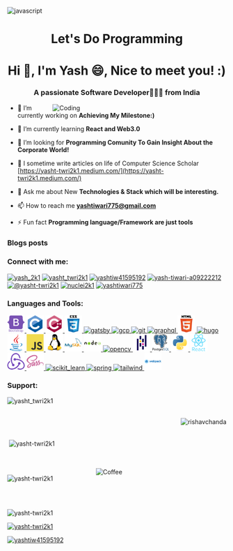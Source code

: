  ![javascript](https://user-images.githubusercontent.com/84243553/173208968-7ca6ff23-2fbc-4252-9054-6de49de7a343.jpg)

<h1 align="center">Let's Do Programming</h1>




 

<h1 align="center">Hi 👋, I'm Yash 😄, Nice to meet you! :)</h1>
<h3 align="center">A passionate Software Developer👨🏽‍💻 from India</h3>
<img align="right" alt="Coding" width="400" src="https://cdn.dribbble.com/users/1162077/screenshots/3848914/programmer.gif">

 

- 🔭 I’m currently working on **Achieving My Milestone:)**

- 🌱 I’m currently learning **React and Web3.0**

- 🤝 I’m looking for **Programming Comunity To Gain Insight About the Corporate World!**

- 📝 I sometime write articles on life of Computer Science Scholar [https://yasht-twri2k1.medium.com/](https://yasht-twri2k1.medium.com/)

- 💬 Ask me about New **Technologies & Stack which will be interesting.**

- 📫 How to reach me **yashtiwari775@gmail.com**

- ⚡ Fun fact **Programming language/Framework are just tools**

### Blogs posts
<!-- BLOG-POST-LIST:START -->
<!-- BLOG-POST-LIST:END -->

<h3 align="left">Connect with me:</h3>
<p align="left">
<a href="https://codepen.io/yash_2k1" target="blank"><img align="center" src="https://raw.githubusercontent.com/rahuldkjain/github-profile-readme-generator/master/src/images/icons/Social/codepen.svg" alt="yash_2k1" height="30" width="40" /></a>
<a href="https://dev.to/yasht_twri2k1" target="blank"><img align="center" src="https://raw.githubusercontent.com/rahuldkjain/github-profile-readme-generator/master/src/images/icons/Social/devto.svg" alt="yasht_twri2k1" height="30" width="40" /></a>
<a href="https://twitter.com/yashtiw41595192" target="blank"><img align="center" src="https://raw.githubusercontent.com/rahuldkjain/github-profile-readme-generator/master/src/images/icons/Social/twitter.svg" alt="yashtiw41595192" height="30" width="40" /></a>
<a href="https://linkedin.com/in/yash-tiwari-a09222212" target="blank"><img align="center" src="https://raw.githubusercontent.com/rahuldkjain/github-profile-readme-generator/master/src/images/icons/Social/linked-in-alt.svg" alt="yash-tiwari-a09222212" height="30" width="40" /></a>
<a href="https://medium.com/@yasht-twri2k1" target="blank"><img align="center" src="https://raw.githubusercontent.com/rahuldkjain/github-profile-readme-generator/master/src/images/icons/Social/medium.svg" alt="@yasht-twri2k1" height="30" width="40" /></a>
<a href="https://www.codechef.com/users/nuclei2k1" target="blank"><img align="center" src="https://cdn.jsdelivr.net/npm/simple-icons@3.1.0/icons/codechef.svg" alt="nuclei2k1" height="30" width="40" /></a>
<a href="https://www.hackerrank.com/yashtiwari775" target="blank"><img align="center" src="https://raw.githubusercontent.com/rahuldkjain/github-profile-readme-generator/master/src/images/icons/Social/hackerrank.svg" alt="yashtiwari775" height="30" width="40" /></a>
</p>

<h3 align="left">Languages and Tools:</h3>
<p align="left"> <a href="https://getbootstrap.com" target="_blank" rel="noreferrer"> <img src="https://raw.githubusercontent.com/devicons/devicon/master/icons/bootstrap/bootstrap-plain-wordmark.svg" alt="bootstrap" width="40" height="40"/> </a> <a href="https://www.cprogramming.com/" target="_blank" rel="noreferrer"> <img src="https://raw.githubusercontent.com/devicons/devicon/master/icons/c/c-original.svg" alt="c" width="40" height="40"/> </a> <a href="https://www.w3schools.com/cpp/" target="_blank" rel="noreferrer"> <img src="https://raw.githubusercontent.com/devicons/devicon/master/icons/cplusplus/cplusplus-original.svg" alt="cplusplus" width="40" height="40"/> </a> <a href="https://www.w3schools.com/css/" target="_blank" rel="noreferrer"> <img src="https://raw.githubusercontent.com/devicons/devicon/master/icons/css3/css3-original-wordmark.svg" alt="css3" width="40" height="40"/> </a> <a href="https://www.gatsbyjs.com/" target="_blank" rel="noreferrer"> <img src="https://www.vectorlogo.zone/logos/gatsbyjs/gatsbyjs-icon.svg" alt="gatsby" width="40" height="40"/> </a> <a href="https://cloud.google.com" target="_blank" rel="noreferrer"> <img src="https://www.vectorlogo.zone/logos/google_cloud/google_cloud-icon.svg" alt="gcp" width="40" height="40"/> </a> <a href="https://git-scm.com/" target="_blank" rel="noreferrer"> <img src="https://www.vectorlogo.zone/logos/git-scm/git-scm-icon.svg" alt="git" width="40" height="40"/> </a> <a href="https://graphql.org" target="_blank" rel="noreferrer"> <img src="https://www.vectorlogo.zone/logos/graphql/graphql-icon.svg" alt="graphql" width="40" height="40"/> </a> <a href="https://www.w3.org/html/" target="_blank" rel="noreferrer"> <img src="https://raw.githubusercontent.com/devicons/devicon/master/icons/html5/html5-original-wordmark.svg" alt="html5" width="40" height="40"/> </a> <a href="https://gohugo.io/" target="_blank" rel="noreferrer"> <img src="https://api.iconify.design/logos-hugo.svg" alt="hugo" width="40" height="40"/> </a> <a href="https://www.java.com" target="_blank" rel="noreferrer"> <img src="https://raw.githubusercontent.com/devicons/devicon/master/icons/java/java-original.svg" alt="java" width="40" height="40"/> </a> <a href="https://developer.mozilla.org/en-US/docs/Web/JavaScript" target="_blank" rel="noreferrer"> <img src="https://raw.githubusercontent.com/devicons/devicon/master/icons/javascript/javascript-original.svg" alt="javascript" width="40" height="40"/> </a> <a href="https://www.linux.org/" target="_blank" rel="noreferrer"> <img src="https://raw.githubusercontent.com/devicons/devicon/master/icons/linux/linux-original.svg" alt="linux" width="40" height="40"/> </a> <a href="https://www.mysql.com/" target="_blank" rel="noreferrer"> <img src="https://raw.githubusercontent.com/devicons/devicon/master/icons/mysql/mysql-original-wordmark.svg" alt="mysql" width="40" height="40"/> </a> <a href="https://nodejs.org" target="_blank" rel="noreferrer"> <img src="https://raw.githubusercontent.com/devicons/devicon/master/icons/nodejs/nodejs-original-wordmark.svg" alt="nodejs" width="40" height="40"/> </a> <a href="https://opencv.org/" target="_blank" rel="noreferrer"> <img src="https://www.vectorlogo.zone/logos/opencv/opencv-icon.svg" alt="opencv" width="40" height="40"/> </a> <a href="https://pandas.pydata.org/" target="_blank" rel="noreferrer"> <img src="https://raw.githubusercontent.com/devicons/devicon/2ae2a900d2f041da66e950e4d48052658d850630/icons/pandas/pandas-original.svg" alt="pandas" width="40" height="40"/> </a> <a href="https://www.postgresql.org" target="_blank" rel="noreferrer"> <img src="https://raw.githubusercontent.com/devicons/devicon/master/icons/postgresql/postgresql-original-wordmark.svg" alt="postgresql" width="40" height="40"/> </a> <a href="https://www.python.org" target="_blank" rel="noreferrer"> <img src="https://raw.githubusercontent.com/devicons/devicon/master/icons/python/python-original.svg" alt="python" width="40" height="40"/> </a> <a href="https://reactjs.org/" target="_blank" rel="noreferrer"> <img src="https://raw.githubusercontent.com/devicons/devicon/master/icons/react/react-original-wordmark.svg" alt="react" width="40" height="40"/> </a> <a href="https://redux.js.org" target="_blank" rel="noreferrer"> <img src="https://raw.githubusercontent.com/devicons/devicon/master/icons/redux/redux-original.svg" alt="redux" width="40" height="40"/> </a> <a href="https://sass-lang.com" target="_blank" rel="noreferrer"> <img src="https://raw.githubusercontent.com/devicons/devicon/master/icons/sass/sass-original.svg" alt="sass" width="40" height="40"/> </a> <a href="https://scikit-learn.org/" target="_blank" rel="noreferrer"> <img src="https://upload.wikimedia.org/wikipedia/commons/0/05/Scikit_learn_logo_small.svg" alt="scikit_learn" width="40" height="40"/> </a> <a href="https://spring.io/" target="_blank" rel="noreferrer"> <img src="https://www.vectorlogo.zone/logos/springio/springio-icon.svg" alt="spring" width="40" height="40"/> </a> <a href="https://tailwindcss.com/" target="_blank" rel="noreferrer"> <img src="https://www.vectorlogo.zone/logos/tailwindcss/tailwindcss-icon.svg" alt="tailwind" width="40" height="40"/> </a> <a href="https://webpack.js.org" target="_blank" rel="noreferrer"> <img src="https://raw.githubusercontent.com/devicons/devicon/d00d0969292a6569d45b06d3f350f463a0107b0d/icons/webpack/webpack-original-wordmark.svg" alt="webpack" width="40" height="40"/> </a> </p>

<h3 align="left">Support:</h3>
<p><a href="https://www.buymeacoffee.com/yasht_twri2k1 "> <img align="left" src="https://cdn.buymeacoffee.com/buttons/v2/default-yellow.png" height="50" width="210" alt="yasht_twri2k1 " /></a></p><br><br>

 


<p><img align="right" src="https://github-readme-stats.vercel.app/api/top-langs?username=yasht-twri2k1&show_icons=true&locale=en&layout=compact&theme=tokyonight" alt="rishavchanda" /></p><br></br>

<p>&nbsp;<img align="center" src="https://github-readme-stats.vercel.app/api?username=yasht-twri2k1&show_icons=true&locale=en&theme=tokyonight" alt="yasht-twri2k1" /></p><br></br>

<img align="right" alt="Coffee" width="300" src="https://ih1.redbubble.net/image.188035570.3288/st,small,507x507-pad,600x600,f8f8f8.u4.jpg">

<p><img align="center" src="https://github-readme-streak-stats.herokuapp.com/?user=yasht-twri2k1&&theme=tokyonight" alt="yasht-twri2k1" /></p><br></br>

<p align="left"> <img src="https://komarev.com/ghpvc/?username=yasht-twri2k1&label=Profile%20views&color=0e75b6&style=flat" alt="yasht-twri2k1" /> </p>

<p align="left"> <a href="https://github.com/ryo-ma/github-profile-trophy"><img src="https://github-profile-trophy.vercel.app/?username=yasht-twri2k1" alt="yasht-twri2k1" /></a> </p>

<p align="left"> <a href="https://twitter.com/yashtiw41595192" target="blank"><img src="https://img.shields.io/twitter/follow/yashtiw41595192?logo=twitter&style=for-the-badge" alt="yashtiw41595192" /></a> </p>


